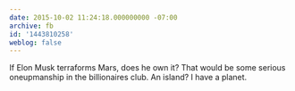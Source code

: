 ```yaml
---
date: 2015-10-02 11:24:18.000000000 -07:00
archive: fb
id: '1443810258'
weblog: false
---
```


If Elon Musk terraforms Mars, does he own it? That would be some serious oneupmanship in the billionaires club. An island? I have a planet.
